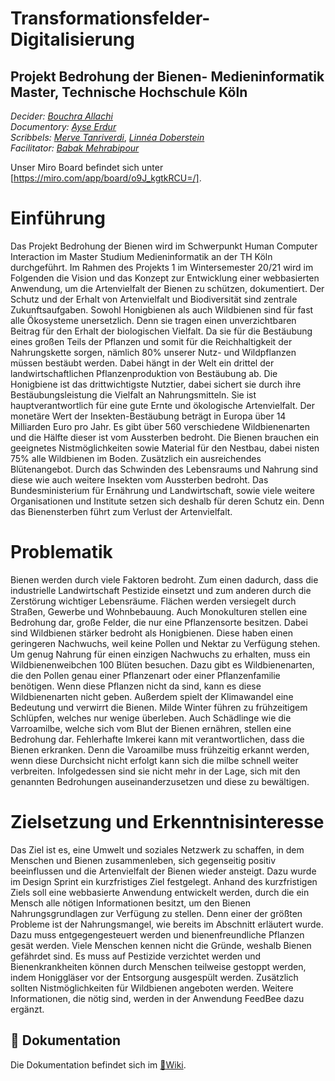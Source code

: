 # Transformationsfelder-Digitalisierung

## Projekt Bedrohung der Bienen- Medieninformatik Master, Technische Hochschule Köln  
 _Decider: [Bouchra Allachi](https://github.com/Bouchra-Allachi)_ \
 _Documentory: [Ayse Erdur](https://github.com/Ayse-Erdur)_ \
 _Scribbels: [Merve Tanriverdi](https://github.com/mervetv)_, _[Linnéa Doberstein](https://github.com/Moosgloeckchen)_ \
 _Facilitator: [Babak Mehrabipour](https://github.com/babakmehrabipour)_ 
 
 Unser Miro Board befindet sich unter [https://miro.com/app/board/o9J_kgtkRCU=/].
 
# Einführung 
Das Projekt Bedrohung der Bienen wird im Schwerpunkt Human Computer Interaction im Master Studium Medieninformatik an der TH Köln durchgeführt. Im Rahmen des Projekts 1 im Wintersemester 20/21 wird im Folgenden die Vision und das Konzept zur Entwicklung einer webbasierten Anwendung, um die Artenvielfalt der Bienen zu schützen, dokumentiert. Der Schutz und der Erhalt von Artenvielfalt und Biodiversität sind zentrale Zukunftsaufgaben. Sowohl Honigbienen als auch Wildbienen sind für fast alle Ökosysteme unersetzlich. Denn sie tragen einen unverzichtbaren Beitrag für den Erhalt der biologischen Vielfalt. Da sie für die Bestäubung eines großen Teils der Pflanzen und somit für die Reichhaltigkeit der Nahrungskette sorgen, nämlich 80% unserer Nutz- und Wildpflanzen müssen bestäubt werden. Dabei hängt in der Welt ein drittel der landwirtschaftlichen Pflanzenproduktion von Bestäubung ab. Die Honigbiene ist das drittwichtigste Nutztier, dabei sichert sie durch ihre Bestäubungsleistung die Vielfalt an Nahrungsmitteln. Sie ist hauptverantwortlich für eine gute Ernte und ökologische Artenvielfalt.
Der monetäre Wert der Insekten-Bestäubung beträgt in Europa über 14 Milliarden Euro pro Jahr. Es gibt über 560 verschiedene Wildbienenarten und die Hälfte dieser ist vom Aussterben bedroht. Die Bienen brauchen ein geeignetes Nistmöglichkeiten sowie Material für den Nestbau, dabei nisten 75% alle Wildbienen im Boden.
Zusätzlich ein ausreichendes Blütenangebot. Durch das Schwinden des Lebensraums und Nahrung sind diese wie auch weitere Insekten vom Aussterben bedroht. Das Bundesministerium für Ernährung und Landwirtschaft, sowie viele weitere Organisationen und Institute setzen sich deshalb für deren Schutz ein. Denn das Bienensterben führt zum Verlust der Artenvielfalt.

# Problematik
Bienen werden durch viele Faktoren bedroht. Zum einen dadurch, dass die industrielle Landwirtschaft Pestizide einsetzt und zum anderen durch die Zerstörung wichtiger Lebensräume. Flächen werden versiegelt durch Straßen, Gewerbe und Wohnbebauung. Auch Monokulturen stellen eine Bedrohung dar, große Felder, die nur eine Pflanzensorte besitzen. Dabei sind Wildbienen stärker bedroht als Honigbienen. Diese haben einen geringeren Nachwuchs, weil keine Pollen und Nektar zu Verfügung stehen. Um genug Nahrung für einen einzigen Nachwuchs zu erhalten, muss ein Wildbienenweibchen 100 Blüten besuchen. Dazu gibt es Wildbienenarten, die den Pollen genau einer Pflanzenart oder einer Pflanzenfamilie benötigen. Wenn diese Pflanzen nicht da sind, kann es diese Wildbienenarten nicht geben.
Außerdem spielt der Klimawandel eine Bedeutung und verwirrt die Bienen. Milde Winter führen zu frühzeitigem Schlüpfen, welches nur wenige überleben. Auch Schädlinge wie die Varroamilbe, welche sich vom Blut der Bienen ernähren, stellen eine Bedrohung dar. Fehlerhafte Imkerei kann mit verantwortlichen, dass die Bienen erkranken. Denn die Varoamilbe muss frühzeitig erkannt werden, wenn diese Durchsicht nicht erfolgt kann sich die milbe schnell weiter verbreiten. Infolgedessen sind sie nicht mehr in der Lage, sich mit den genannten Bedrohungen auseinanderzusetzen und diese zu bewältigen.

# Zielsetzung und Erkenntnisinteresse
Das Ziel ist es, eine Umwelt und soziales Netzwerk zu schaffen, in dem Menschen und Bienen zusammenleben, sich gegenseitig positiv beeinflussen und die Artenvielfalt der Bienen wieder ansteigt. Dazu wurde im Design Sprint ein kurzfristiges Ziel festgelegt. Anhand des kurzfristigen Ziels soll eine webbasierte Anwendung entwickelt werden, durch die ein Mensch alle nötigen Informationen besitzt, um den Bienen Nahrungsgrundlagen zur Verfügung zu stellen. Denn einer der größten Probleme ist der Nahrungsmangel, wie bereits im Abschnitt erläutert wurde. Dazu muss entgegengesteuert werden und bienenfreundliche Pflanzen gesät werden. Viele Menschen kennen nicht die Gründe, weshalb Bienen gefährdet sind. Es muss auf Pestizide verzichtet werden und Bienenkrankheiten können durch Menschen teilweise gestoppt werden, indem Honiggläser vor der Entsorgung ausgespült werden. Zusätzlich sollten Nistmöglichkeiten für Wildbienen angeboten werden. Weitere Informationen, die nötig sind, werden in der Anwendung FeedBee dazu ergänzt.


## :blue_book: Dokumentation
Die Dokumentation befindet sich im [:book:Wiki](https://github.com/Bedrohung-der-Bienen/Transformationsfelder-Digitalisierung/wiki).
